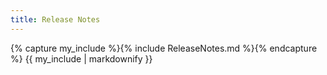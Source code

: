 ```yaml
---
title: Release Notes
---
```


<div class="container">

{% capture my_include %}{% include ReleaseNotes.md %}{% endcapture %}
{{ my_include | markdownify }}

</div>
